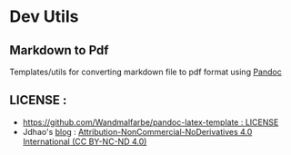 # Dev Utils

## Markdown to Pdf

Templates/utils for converting markdown file to pdf format using [Pandoc](https://pandoc.org/MANUAL.html)

## LICENSE :
* [https://github.com/Wandmalfarbe/pandoc-latex-template : LICENSE](https://github.com/Wandmalfarbe/pandoc-latex-template/blob/6baf692c89a5be30a44e4dd0137d8a07bd0a114c/LICENSE)
* Jdhao's [blog](https://jdhao.github.io/2019/05/30/markdown2pdf_pandoc/) : [Attribution-NonCommercial-NoDerivatives 4.0 International (CC BY-NC-ND 4.0)](https://creativecommons.org/licenses/by-nc-nd/4.0/)
